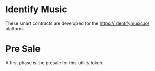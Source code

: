 # Identify Music
These smart contracts are developed for the https://identifymusic.io/ platform.

# Pre Sale
A first phase is the presale for this utility token.